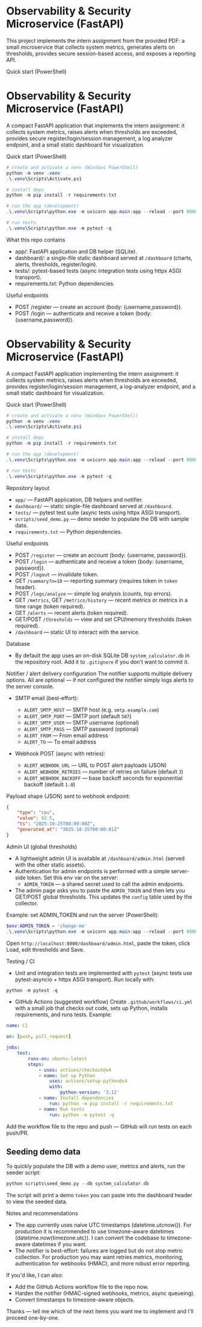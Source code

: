 # Observability & Security Microservice (FastAPI)

This project implements the intern assignment from the provided PDF: a small microservice that collects system metrics, generates alerts on thresholds, provides secure session-based access, and exposes a reporting API.

Quick start (PowerShell)

# Observability & Security Microservice (FastAPI)

A compact FastAPI application that implements the intern assignment: it collects system metrics, raises alerts when thresholds are exceeded, provides secure register/login/session management, a log analyzer endpoint, and a small static dashboard for visualization.

Quick start (PowerShell)

```powershell
# create and activate a venv (Windows PowerShell)
python -m venv .venv
.\.venv\Scripts\Activate.ps1

# install deps
python -m pip install -r requirements.txt

# run the app (development)
.\.venv\Scripts\python.exe -m uvicorn app.main:app --reload --port 8000

# run tests
.\.venv\Scripts\python.exe -m pytest -q
```

What this repo contains
- app/: FastAPI application and DB helper (SQLite).
- dashboard/: a single-file static dashboard served at `/dashboard` (charts, alerts, thresholds, register/login).
- tests/: pytest-based tests (async integration tests using httpx ASGI transport).
- requirements.txt: Python dependencies.

Useful endpoints
- POST /register — create an account (body: {username,password}).
- POST /login — authenticate and receive a token (body: {username,password}).
# Observability & Security Microservice (FastAPI)

A compact FastAPI application implementing the intern assignment: it collects system metrics, raises alerts when thresholds are exceeded, provides register/login/session management, a log-analyzer endpoint, and a small static dashboard for visualization.

Quick start (PowerShell)
```powershell
# create and activate a venv (Windows PowerShell)
python -m venv .venv
.\.venv\Scripts\Activate.ps1

# install deps
python -m pip install -r requirements.txt

# run the app (development)
.\.venv\Scripts\python.exe -m uvicorn app.main:app --reload --port 8000

# run tests
.\.venv\Scripts\python.exe -m pytest -q
```

Repository layout
- `app/` — FastAPI application, DB helpers and notifier.
- `dashboard/` — static single-file dashboard served at `/dashboard`.
- `tests/` — pytest test suite (async tests using httpx ASGI transport).
- `scripts/seed_demo.py` — demo seeder to populate the DB with sample data.
- `requirements.txt` — Python dependencies.

Useful endpoints
- POST `/register` — create an account (body: {username, password}).
- POST `/login` — authenticate and receive a token (body: {username, password}).
- POST `/logout` — invalidate token.
- GET `/summary?n=10` — reporting summary (requires token in `token` header).
- POST `/logs/analyze` — simple log analysis (counts, top errors).
- GET `/metrics`, GET `/metrics/history` — recent metrics or metrics in a time range (token required).
- GET `/alerts` — recent alerts (token required).
- GET/POST `/thresholds` — view and set CPU/memory thresholds (token required).
- `/dashboard` — static UI to interact with the service.

Database
- By default the app uses an on-disk SQLite DB `system_calculator.db` in the repository root. Add it to `.gitignore` if you don't want to commit it.

Notifier / alert delivery configuration
The notifier supports multiple delivery options. All are optional — if not configured the notifier simply logs alerts to the server console.

- SMTP email (best-effort):
	- `ALERT_SMTP_HOST` — SMTP host (e.g. `smtp.example.com`)
	- `ALERT_SMTP_PORT` — SMTP port (default `587`)
	- `ALERT_SMTP_USER` — SMTP username (optional)
	- `ALERT_SMTP_PASS` — SMTP password (optional)
	- `ALERT_FROM` — From email address
	- `ALERT_TO` — To email address

- Webhook POST (async with retries):
	- `ALERT_WEBHOOK_URL` — URL to POST alert payloads (JSON)
	- `ALERT_WEBHOOK_RETRIES` — number of retries on failure (default `3`)
	- `ALERT_WEBHOOK_BACKOFF` — base backoff seconds for exponential backoff (default `1.0`)

Payload shape (JSON) sent to webhook endpoint:
```json
{
	"type": "cpu",
	"value": 92.5,
	"ts": "2025-10-25T00:00:00Z",
	"generated_at": "2025-10-25T00:00:01Z"
}
```

Admin UI (global thresholds)
- A lightweight admin UI is available at `/dashboard/admin.html` (served with the other static assets).
- Authentication for admin endpoints is performed with a simple server-side token. Set this env var on the server:
	- `ADMIN_TOKEN` — a shared secret used to call the admin endpoints.
- The admin page asks you to paste the `ADMIN_TOKEN` and then lets you GET/POST global thresholds. This updates the `config` table used by the collector.

Example: set ADMIN_TOKEN and run the server (PowerShell):
```powershell
$env:ADMIN_TOKEN = 'change-me'
.\.venv\Scripts\python.exe -m uvicorn app.main:app --reload --port 8000
```

Open `http://localhost:8000/dashboard/admin.html`, paste the token, click Load, edit thresholds and Save.

Testing / CI
- Unit and integration tests are implemented with `pytest` (async tests use pytest-asyncio + httpx ASGI transport). Run locally with:
```powershell
python -m pytest -q
```

- GitHub Actions (suggested workflow)
Create `.github/workflows/ci.yml` with a small job that checks out code, sets up Python, installs requirements, and runs tests. Example:

```yaml
name: CI

on: [push, pull_request]

jobs:
	test:
		runs-on: ubuntu-latest
		steps:
			- uses: actions/checkout@v4
			- name: Set up Python
				uses: actions/setup-python@v4
				with:
					python-version: '3.12'
			- name: Install dependencies
				run: python -m pip install -r requirements.txt
			- name: Run tests
				run: python -m pytest -q
```

Add the workflow file to the repo and push — GitHub will run tests on each push/PR.

Seeding demo data
-----------------
To quickly populate the DB with a demo user, metrics and alerts, run the seeder script:

```powershell
python scripts\seed_demo.py --db system_calculator.db
```

The script will print a demo `token` you can paste into the dashboard header to view the seeded data.

Notes and recommendations
- The app currently uses naive UTC timestamps (datetime.utcnow()). For production it is recommended to use timezone-aware datetimes (datetime.now(timezone.utc)). I can convert the codebase to timezone-aware datetimes if you want.
- The notifier is best-effort: failures are logged but do not stop metric collection. For production you may want retries metrics, monitoring, authentication for webhooks (HMAC), and more robust error reporting.

If you'd like, I can also:
- Add the GitHub Actions workflow file to the repo now.
- Harden the notifier (HMAC-signed webhooks, metrics, async queueing).
- Convert timestamps to timezone-aware objects.

Thanks — tell me which of the next items you want me to implement and I'll proceed one-by-one.

